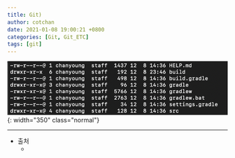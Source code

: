 ```yaml
---
title: Git) 
author: cotchan
date: 2021-01-08 19:00:21 +0800 
categories: [Git, Git_ETC]
tags: [git]
---
```



![Desktop View](/assets/img/post/spring-boot/2020-12-10-spring-boot-how-to-build.png){: width="350" class="normal"}







---

+ 출처
	+ []()

